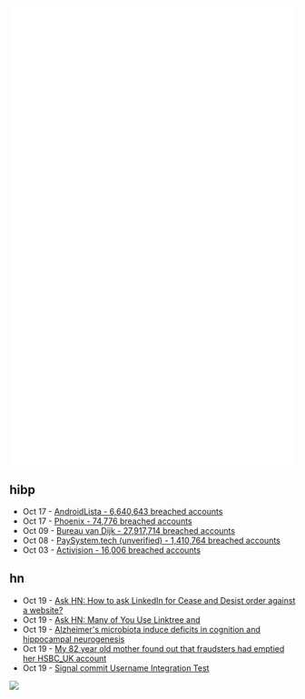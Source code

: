 ![Metrics](https://raw.githubusercontent.com/phixion/phixion/master/metrics.svg)

## hibp

<!--
for https://github.com/phixion/phixion/blob/main/.github/workflows/feeds.yml
-->
<!--START_SECTION:haveibeenpwnd-->
- Oct 17 - [AndroidLista - 6,640,643 breached accounts](https://haveibeenpwned.com/PwnedWebsites#AndroidLista)
- Oct 17 - [Phoenix - 74,776 breached accounts](https://haveibeenpwned.com/PwnedWebsites#Phoenix)
- Oct 09 - [Bureau van Dijk - 27,917,714 breached accounts](https://haveibeenpwned.com/PwnedWebsites#BVD)
- Oct 08 - [PaySystem.tech (unverified) - 1,410,764 breached accounts](https://haveibeenpwned.com/PwnedWebsites#PaySystemTech)
- Oct 03 - [Activision - 16,006 breached accounts](https://haveibeenpwned.com/PwnedWebsites#Activision)
<!--END_SECTION:haveibeenpwnd-->

## hn

<!--
for https://github.com/phixion/phixion/blob/main/.github/workflows/feeds.yml
-->
<!--START_SECTION:hn-->
- Oct 19 - [Ask HN: How to ask LinkedIn for Cease and Desist order against a website?](https://news.ycombinator.com/item?id=37947804)
- Oct 19 - [Ask HN: Many of You Use Linktree and](https://news.ycombinator.com/item?id=37947577)
- Oct 19 - [Alzheimer's microbiota induce deficits in cognition and hippocampal neurogenesis](https://academic.oup.com/brain/advance-article/doi/10.1093/brain/awad303/7308687)
- Oct 19 - [My 82 year old mother found out that fraudsters had emptied her HSBC_UK account](https://twitter.com/AAMortazavi/status/1713265395388252666)
- Oct 19 - [Signal commit Username Integration Test](https://github.com/signalapp/Signal-Server/commit/0100f0fcc982c937751446aa8228eb9756c72e81)
<!--END_SECTION:hn-->

<!--
for https://yhype.me
-->
![](https://hit.yhype.me/github/profile?user_id=13013670)
